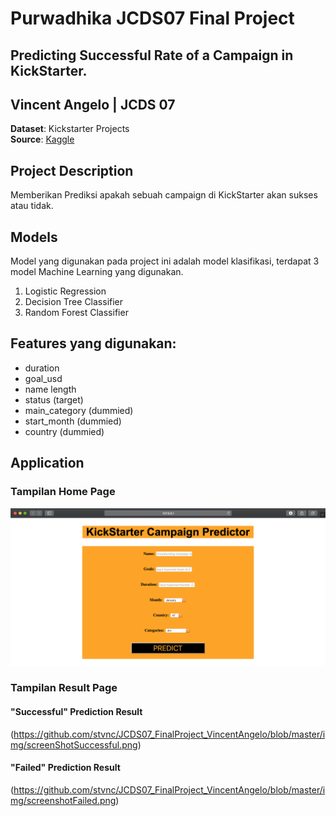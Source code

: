 # Purwadhika JCDS07 Final Project
## Predicting Successful Rate of a Campaign in KickStarter.
## Vincent Angelo | JCDS 07<br>
__Dataset__: Kickstarter Projects <br>
__Source__: [Kaggle](https://www.kaggle.com/yashkantharia/kickstarter-campaigns)
<br>

## Project Description
Memberikan Prediksi apakah sebuah campaign di KickStarter akan sukses atau tidak.<br>

## Models
Model yang digunakan pada project ini adalah model klasifikasi, terdapat 3 model Machine Learning yang digunakan.
1. Logistic Regression
2. Decision Tree Classifier
3. Random Forest Classifier

## Features yang digunakan:
- duration
- goal_usd
- name length
- status (target)
- main_category (dummied)
- start_month (dummied)
- country (dummied)

## Application
### Tampilan Home Page
![Home page](https://github.com/stvnc/JCDS07_FinalProject_VincentAngelo/blob/master/img/screenshotHomePage.png)


### Tampilan Result Page
#### "Successful" Prediction Result
(https://github.com/stvnc/JCDS07_FinalProject_VincentAngelo/blob/master/img/screenShotSuccessful.png)<br>

#### "Failed" Prediction Result
(https://github.com/stvnc/JCDS07_FinalProject_VincentAngelo/blob/master/img/screenshotFailed.png)

